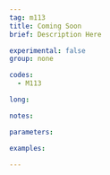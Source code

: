 ```yaml
---
tag: m113
title: Coming Soon
brief: Description Here

experimental: false
group: none

codes:
  - M113

long:

notes:

parameters:

examples:

---
```


